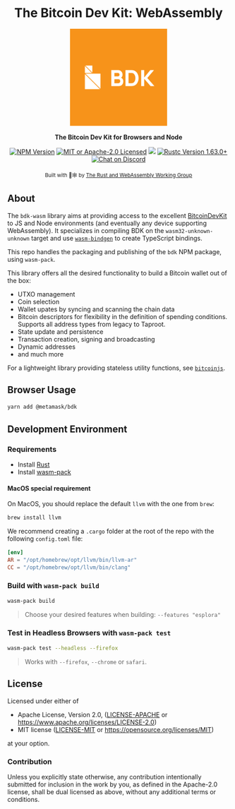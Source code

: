 <div align="center">
  <h1>The Bitcoin Dev Kit: WebAssembly</h1>

  <img src="./static/bdk.png" width="220" />

  <p>
    <strong>The Bitcoin Dev Kit for Browsers and Node</strong>
  </p>

  <p>
    <a href="https://www.npmjs.com/package/@metamask/bdk"><img alt="NPM Version" src="https://img.shields.io/npm/v/@metamask/bdk?color=red&logo=npm"/></a>
    <a href="https://github.com/MetaMask/bdk-wasm/blob/master/LICENSE"><img alt="MIT or Apache-2.0 Licensed" src="https://img.shields.io/badge/license-MIT%2FApache--2.0-blue.svg"/></a>
    <a href="https://coveralls.io/github/MetaMask/bdk-wasm?branch=main"><img src="https://coveralls.io/repos/github/MetaMask/bdk-wasm/badge.svg?branch=main"/></a>
    <a href="https://blog.rust-lang.org/2022/08/11/Rust-1.63.0.html"><img alt="Rustc Version 1.63.0+" src="https://img.shields.io/badge/rustc-1.63.0%2B-lightgrey.svg"/></a>
    <a href="https://discord.gg/d7NkDKm"><img alt="Chat on Discord" src="https://img.shields.io/discord/753336465005608961?logo=discord"></a>
  </p>

<sub>Built with 🦀🕸 by <a href="https://rustwasm.github.io/">The Rust and WebAssembly Working Group</a></sub>

</div>

## About

The `bdk-wasm` library aims at providing access to the excellent [BitcoinDevKit](https://github.com/bitcoindevkit/bdk) to JS and Node environments (and eventually any device supporting WebAssembly).
It specializes in compiling BDK on the `wasm32-unknown-unknown` target and use [`wasm-bindgen`](https://github.com/rustwasm/wasm-bindgen) to create TypeScript bindings.

This repo handles the packaging and publishing of the `bdk` NPM package, using `wasm-pack`.

This library offers all the desired functionality to build a Bitcoin wallet out of the box:

- UTXO management
- Coin selection
- Wallet upates by syncing and scanning the chain data
- Bitcoin descriptors for flexibility in the definition of spending conditions. Supports all address types from legacy to Taproot.
- State update and persistence
- Transaction creation, signing and broadcasting
- Dynamic addresses
- and much more

For a lightweight library providing stateless utility functions, see [`bitcoinjs`](https://github.com/bitcoinjs/bitcoinjs-lib).

## Browser Usage

```sh
yarn add @metamask/bdk
```

## Development Environment

### Requirements

- Install [Rust](https://www.rust-lang.org/tools/install)
- Install [wasm-pack](https://rustwasm.github.io/wasm-pack/installer/)

#### MacOS special requirement

On MacOS, you should replace the default `llvm` with the one from `brew`:

```sh
brew install llvm
```

We recommend creating a `.cargo` folder at the root of the repo with the following `config.toml` file:

```toml
[env]
AR = "/opt/homebrew/opt/llvm/bin/llvm-ar"
CC = "/opt/homebrew/opt/llvm/bin/clang"
```

### Build with `wasm-pack build`

```sh
wasm-pack build
```

> Choose your desired features when building: `--features "esplora"`

### Test in Headless Browsers with `wasm-pack test`

```sh
wasm-pack test --headless --firefox
```

> Works with `--firefox`, `--chrome` or `safari`.

## License

Licensed under either of

- Apache License, Version 2.0, ([LICENSE-APACHE](LICENSE-APACHE) or <https://www.apache.org/licenses/LICENSE-2.0>)
- MIT license ([LICENSE-MIT](LICENSE-MIT) or <https://opensource.org/licenses/MIT>)

at your option.

### Contribution

Unless you explicitly state otherwise, any contribution intentionally
submitted for inclusion in the work by you, as defined in the Apache-2.0
license, shall be dual licensed as above, without any additional terms or
conditions.

